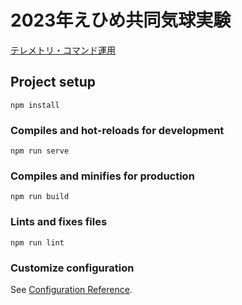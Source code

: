 # 2023年えひめ共同気球実験

[テレメトリ・コマンド運用](https://wasa-rockoon.github.io/launch2023/)

## Project setup
```
npm install
```

### Compiles and hot-reloads for development
```
npm run serve
```

### Compiles and minifies for production
```
npm run build
```

### Lints and fixes files
```
npm run lint
```

### Customize configuration
See [Configuration Reference](https://cli.vuejs.org/config/).
